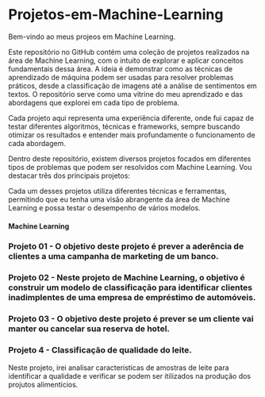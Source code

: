 # Projetos-em-Machine-Learning

Bem-vindo ao meus projeos em Machine Learning.

Este repositório no GitHub contém uma coleção de projetos realizados na área de Machine Learning, com o intuito de explorar e aplicar conceitos fundamentais dessa área. A ideia é demonstrar como as técnicas de aprendizado de máquina podem ser usadas para resolver problemas práticos, desde a classificação de imagens até a análise de sentimentos em textos. O repositório serve como uma vitrine do meu aprendizado e das abordagens que explorei em cada tipo de problema.

Cada projeto aqui representa uma experiência diferente, onde fui capaz de testar diferentes algoritmos, técnicas e frameworks, sempre buscando otimizar os resultados e entender mais profundamente o funcionamento de cada abordagem.

Dentro deste repositório, existem diversos projetos focados em diferentes tipos de problemas que podem ser resolvidos com Machine Learning. Vou destacar três dos principais projetos:


Cada um desses projetos utiliza diferentes técnicas e ferramentas, permitindo que eu tenha uma visão abrangente da área de Machine Learning e possa testar o desempenho de vários modelos.

#### Machine Learning 
### Projeto 01 - O objetivo deste projeto é prever a aderência de clientes a uma campanha de marketing de um banco.

### Projeto 02 - Neste projeto de Machine Learning, o objetivo é construir um modelo de classificação para identificar clientes inadimplentes de uma empresa de empréstimo de automóveis.

### Projeto 03 - O objetivo deste projeto é prever se um cliente vai manter ou cancelar sua reserva de hotel.

### Projeto 4 - Classificação de qualidade do leite.
Neste projeto, irei analisar caracteristicas de amostras de leite para identificar a qualidade e verificar se podem ser itilizados na produção dos projutos alimenticios.
